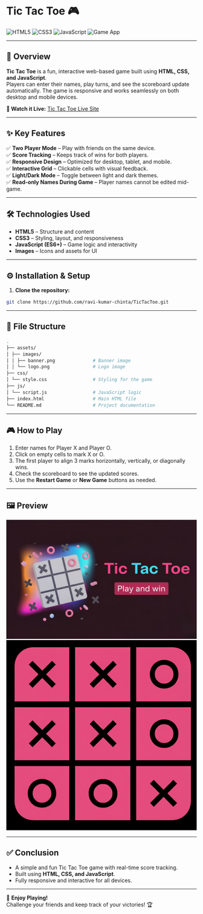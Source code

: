 # Tic Tac Toe 🎮

![HTML5](https://img.shields.io/badge/HTML5-E34F26?style=flat&logo=html5&logoColor=white)
![CSS3](https://img.shields.io/badge/CSS3-1572B6?style=flat&logo=css3&logoColor=white)
![JavaScript](https://img.shields.io/badge/JavaScript-F7DF1E?style=flat&logo=javascript&logoColor=black)
![Game App](https://img.shields.io/badge/TicTacToe-App-4CAF50)

---

## 🚀 Overview
**Tic Tac Toe** is a fun, interactive web-based game built using **HTML, CSS, and JavaScript**.  
Players can enter their names, play turns, and see the scoreboard update automatically. The game is responsive and works seamlessly on both desktop and mobile devices.

**🔗 Watch it Live:** [Tic Tac Toe Live Site](https://ravi-kumar-chinta.github.io/TicTacToe/)

---

## ✨ Key Features
✅ **Two Player Mode** – Play with friends on the same device.  
✅ **Score Tracking** – Keeps track of wins for both players.  
✅ **Responsive Design** – Optimized for desktop, tablet, and mobile.  
✅ **Interactive Grid** – Clickable cells with visual feedback.  
✅ **Light/Dark Mode** – Toggle between light and dark themes.  
✅ **Read-only Names During Game** – Player names cannot be edited mid-game.  

---

## 🛠️ Technologies Used
- **HTML5** – Structure and content  
- **CSS3** – Styling, layout, and responsiveness  
- **JavaScript (ES6+)** – Game logic and interactivity  
- **Images** – Icons and assets for UI  

---

## ⚙️ Installation & Setup
1. **Clone the repository:**
```bash
git clone https://github.com/ravi-kumar-chinta/TicTacToe.git
```
---

## 📂 File Structure
```bash
.
├── assets/
│ ├── images/
│ │ ├── banner.png              # Banner image
│ │ └── logo.png                # Logo image
├── css/
│ └── style.css                 # Styling for the game
├── js/
│ └── script.js                 # JavaScript logic
├── index.html                  # Main HTML file
└── README.md                   # Project documentation
```
---

## 🎮 How to Play
1. Enter names for Player X and Player O.  
2. Click on empty cells to mark X or O.  
3. The first player to align 3 marks horizontally, vertically, or diagonally wins.  
4. Check the scoreboard to see the updated scores.  
5. Use the **Restart Game** or **New Game** buttons as needed.  
---

## 🖼️ Preview
![Game banner](assets/images/banner.png)  
![Game Preview](assets/images/logo.png)  

---

## ✅ Conclusion
- A simple and fun Tic Tac Toe game with real-time score tracking.  
- Built using **HTML, CSS, and JavaScript**.  
- Fully responsive and interactive for all devices.  
---
🎉 **Enjoy Playing!**  
Challenge your friends and keep track of your victories! 🏆  
